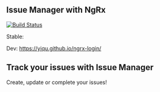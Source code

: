 ## Issue Manager with NgRx

[![Build Status](https://travis-ci.com/yiqu/ngrx-login.svg?branch=master)](https://travis-ci.com/yiqu/ngrx-login)

Stable: 

Dev: https://yiqu.github.io/ngrx-login/

## Track your issues with Issue Manager 

Create, update or complete your issues!
